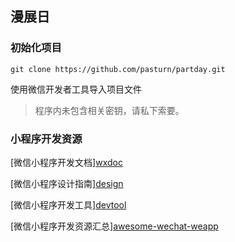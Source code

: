 ## 漫展日

### 初始化项目
```
git clone https://github.com/pasturn/partday.git
```
使用微信开发者工具导入项目文件

>程序内未包含相关密钥，请私下索要。

### 小程序开发资源


[微信小程序开发文档][wxdoc](https://mp.weixin.qq.com/debug/wxadoc/dev/index.html)

[微信小程序设计指南][design](https://mp.weixin.qq.com/debug/wxadoc/design/index.html)

[微信小程序开发工具][devtool](https://mp.weixin.qq.com/debug/wxadoc/dev/devtools/download.html)

[微信小程序开发资源汇总][awesome-wechat-weapp](https://github.com/justjavac/awesome-wechat-weapp)
